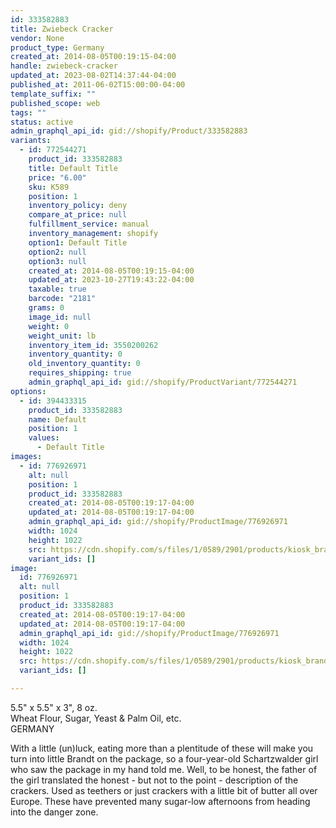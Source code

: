 ```yaml
---
id: 333582883
title: Zwiebeck Cracker
vendor: None
product_type: Germany
created_at: 2014-08-05T00:19:15-04:00
handle: zwiebeck-cracker
updated_at: 2023-08-02T14:37:44-04:00
published_at: 2011-06-02T15:00:00-04:00
template_suffix: ""
published_scope: web
tags: ""
status: active
admin_graphql_api_id: gid://shopify/Product/333582883
variants:
  - id: 772544271
    product_id: 333582883
    title: Default Title
    price: "6.00"
    sku: K589
    position: 1
    inventory_policy: deny
    compare_at_price: null
    fulfillment_service: manual
    inventory_management: shopify
    option1: Default Title
    option2: null
    option3: null
    created_at: 2014-08-05T00:19:15-04:00
    updated_at: 2023-10-27T19:43:22-04:00
    taxable: true
    barcode: "2181"
    grams: 0
    image_id: null
    weight: 0
    weight_unit: lb
    inventory_item_id: 3550200262
    inventory_quantity: 0
    old_inventory_quantity: 0
    requires_shipping: true
    admin_graphql_api_id: gid://shopify/ProductVariant/772544271
options:
  - id: 394433315
    product_id: 333582883
    name: Default
    position: 1
    values:
      - Default Title
images:
  - id: 776926971
    alt: null
    position: 1
    product_id: 333582883
    created_at: 2014-08-05T00:19:17-04:00
    updated_at: 2014-08-05T00:19:17-04:00
    admin_graphql_api_id: gid://shopify/ProductImage/776926971
    width: 1024
    height: 1022
    src: https://cdn.shopify.com/s/files/1/0589/2901/products/kiosk_brandtYES.tif.jpeg?v=1407212357
    variant_ids: []
image:
  id: 776926971
  alt: null
  position: 1
  product_id: 333582883
  created_at: 2014-08-05T00:19:17-04:00
  updated_at: 2014-08-05T00:19:17-04:00
  admin_graphql_api_id: gid://shopify/ProductImage/776926971
  width: 1024
  height: 1022
  src: https://cdn.shopify.com/s/files/1/0589/2901/products/kiosk_brandtYES.tif.jpeg?v=1407212357
  variant_ids: []

---
```


5.5" x 5.5" x 3", 8 oz.  
Wheat Flour, Sugar, Yeast & Palm Oil, etc.  
GERMANY

<!-- td {border: 1px solid #ccc;}br {mso-data-placement:same-cell;} -->

With a little (un)luck, eating more than a plentitude of these will make you turn into little Brandt on the package, so a four-year-old Schartzwalder girl who saw the package in my hand told me. Well, to be honest, the father of the girl translated the honest - but not to the point - description of the crackers. Used as teethers or just crackers with a little bit of butter all over Europe. These have prevented many sugar-low afternoons from heading into the danger zone.